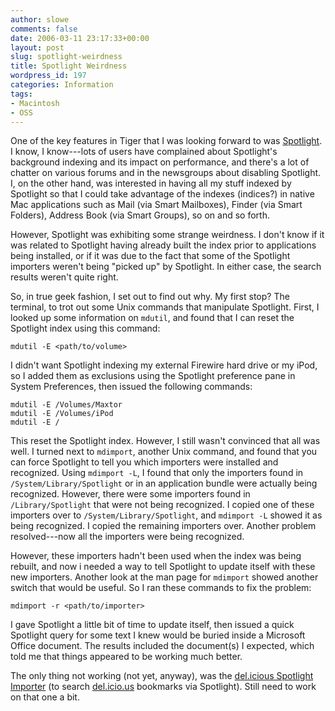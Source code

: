 ```yaml
---
author: slowe
comments: false
date: 2006-03-11 23:17:33+00:00
layout: post
slug: spotlight-weirdness
title: Spotlight Weirdness
wordpress_id: 197
categories: Information
tags:
- Macintosh
- OSS
---
```


One of the key features in Tiger that I was looking forward to was [Spotlight](http://www.apple.com/macosx/features/spotlight/). I know, I know---lots of users have complained about Spotlight's background indexing and its impact on performance, and there's a lot of chatter on various forums and in the newsgroups about disabling Spotlight. I, on the other hand, was interested in having all my stuff indexed by Spotlight so that I could take advantage of the indexes (indices?) in native Mac applications such as Mail (via Smart Mailboxes), Finder (via Smart Folders), Address Book (via Smart Groups), so on and so forth.

However, Spotlight was exhibiting some strange weirdness. I don't know if it was related to Spotlight having already built the index prior to applications being installed, or if it was due to the fact that some of the Spotlight importers weren't being "picked up" by Spotlight. In either case, the search results weren't quite right.

So, in true geek fashion, I set out to find out why. My first stop? The terminal, to trot out some Unix commands that manipulate Spotlight. First, I looked up some information on `mdutil`, and found that I can reset the Spotlight index using this command:

    mdutil -E <path/to/volume>

I didn't want Spotlight indexing my external Firewire hard drive or my iPod, so I added them as exclusions using the Spotlight preference pane in System Preferences, then issued the following commands:

    mdutil -E /Volumes/Maxtor
    mdutil -E /Volumes/iPod
    mdutil -E /

This reset the Spotlight index. However, I still wasn't convinced that all was well. I turned next to `mdimport`, another Unix command, and found that you can force Spotlight to tell you which importers were installed and recognized. Using `mdimport -L`, I found that only the importers found in `/System/Library/Spotlight` or in an application bundle were actually being recognized. However, there were some importers found in `/Library/Spotlight` that were not being recognized. I copied one of these importers over to `/System/Library/Spotlight`, and `mdimport -L` showed it as being recognized. I copied the remaining importers over. Another problem resolved---now all the importers were being recognized.

However, these importers hadn't been used when the index was being rebuilt, and now i needed a way to tell Spotlight to update itself with these new importers. Another look at the man page for `mdimport` showed another switch that would be useful. So I ran these commands to fix the problem:

    mdimport -r <path/to/importer>

I gave Spotlight a little bit of time to update itself, then issued a quick Spotlight query for some text I knew would be buried inside a Microsoft Office document. The results included the document(s) I expected, which told me that things appeared to be working much better.

The only thing not working (not yet, anyway), was the [del.icious Spotlight Importer](http://ianhenderson.org/delimport.html) (to search [del.icio.us](http://del.icio.us/) bookmarks via Spotlight). Still need to work on that one a bit.
